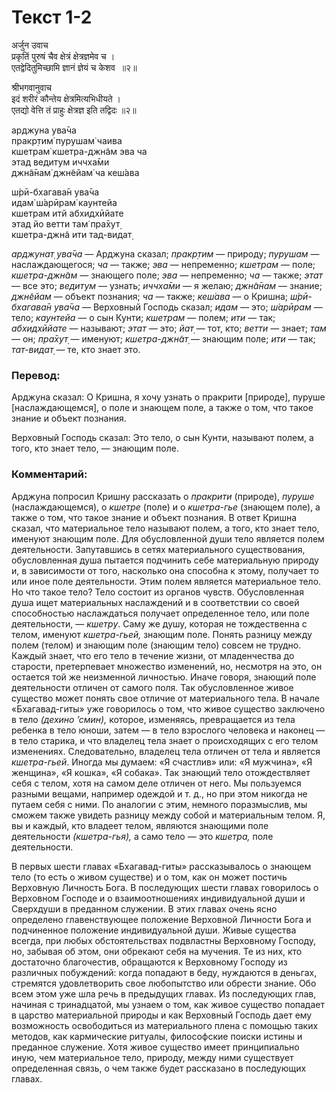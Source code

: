 # Текст 1-2

अर्जुन उवाच  
प्रकृतिं पुरुषं चैव क्षेत्रं क्षेत्रज्ञमेव च ।  
एतद्वेदितुमिच्छामि ज्ञानं ज्ञेयं च केशव  ॥२॥  

श्रीभगवानुवाच  
इदं शरीरं कौन्तेय क्षेत्रमित्यभिधीयते ।  
एतद्यो वेत्ति तं प्राहुः क्षेत्रज्ञ इति तद्विदः ॥२॥

арджуна ува̄ча  
пракр̣тим̇ пурушам̇ чаива  
кшетрам̇ кшетра-джн̃ам эва ча  
этад ведитум иччха̄ми  
джн̃а̄нам̇ джн̃ейам̇ ча кеш́ава  

ш́рӣ-бхагава̄н ува̄ча  
идам̇ ш́арӣрам̇ каунтейа  
кшетрам итй абхидхӣйате  
этад йо ветти там̇ пра̄хут̣  
кшетра-джн̃а ити тад-видат̣

_арджунат̣ ува̄ча_ — Арджуна сказал; _пракр̣тим_ — природу; _пурушам_ — наслаждающегося; _ча_ — также; _эва_ — непременно; _кшетрам_ — поле; _кшетра-джн̃ам_ — знающего поле; _эва_ — непременно; _ча_ — также; _этат_ — все это; _ведитум_ — узнать; _иччха̄ми_ — я желаю; _джн̃а̄нам_ — знание; _джн̃ейам_ — объект познания; _ча_ — также; _кеш́ава_ — о Кришна; _ш́рӣ-бхагава̄н ува̄ча_ — Верховный Господь сказал; _идам_ — это; _ш́арӣрам_ — тело; _каунтейа_ — о сын Кунти; _кшетрам_ — полем; _ити_ — так; _абхидхӣйате_ — называют; _этат_ — это; _йат̣_ — тот, кто; _ветти_ — знает; _там_ — он; _пра̄хут̣_ — именуют; _кшетра-джн̃ат̣_ — знающим поле; _ити_ — так; _тат-видат̣_ — те, кто знает это.

### Перевод:

Арджуна сказал: О Кришна, я хочу узнать о пракрити [природе], пуруше [наслаждающемся], о поле и знающем поле, а также о том, что такое знание и объект познания.

Верховный Господь сказал: Это тело, о сын Кунти, называют полем, а того, кто знает тело, — знающим поле.

### Комментарий:

Арджуна попросил Кришну рассказать о _пракрити_ (природе), _пуруше_ (наслаждающемся), о _кшетре_ (поле) и о _кшетра-гье_ (знающем поле), а также о том, что такое знание и объект познания. В ответ Кришна сказал, что материальное тело называют полем, а того, кто знает тело, именуют знающим поле. Для обусловленной души тело является полем деятельности. Запутавшись в сетях материального существования, обусловленная душа пытается подчинить себе материальную природу и, в зависимости от того, насколько она способна к этому, получает то или иное поле деятельности. Этим полем является материальное тело. Но что такое тело? Тело состоит из органов чувств. Обусловленная душа ищет материальных наслаждений и в соответствии со своей способностью наслаждаться получает определенное тело, или поле деятельности, — _кшетру_. Саму же душу, которая не тождественна с телом, именуют _кшетра-гьей,_ знающим поле. Понять разницу между полем (телом) и знающим поле (знающим тело) совсем не трудно. Каждый знает, что его тело в течение жизни, от младенчества до старости, претерпевает множество изменений, но, несмотря на это, он остается той же неизменной личностью. Иначе говоря, знающий поле деятельности отличен от самого поля. Так обусловленное живое существо может понять свое отличие от материального тела. В начале «Бхагавад-гиты» уже говорилось о том, что живое существо заключено в тело _(дехино ’смин),_ которое, изменяясь, превращается из тела ребенка в тело юноши, затем — в тело взрослого человека и наконец — в тело старика, и что владелец тела знает о происходящих с его телом изменениях. Следовательно, владелец тела отличен от тела и является _кшетра-гьей_. Иногда мы думаем: «Я счастлив» или: «Я мужчина», «Я женщина», «Я кошка», «Я собака». Так знающий тело отождествляет себя с телом, хотя на самом деле отличен от него. Мы пользуемся разными вещами, например одеждой и т. д., но при этом никогда не путаем себя с ними. По аналогии с этим, немного поразмыслив, мы сможем также увидеть разницу между собой и материальным телом. Я, вы и каждый, кто владеет телом, являются знающими поле деятельности _(кшетра-гья),_ а само тело — это _кшетра,_ поле деятельности.

В первых шести главах «Бхагавад-гиты» рассказывалось о знающем тело (то есть о живом существе) и о том, как он может постичь Верховную Личность Бога. В последующих шести главах говорилось о Верховном Господе и о взаимоотношениях индивидуальной души и Сверхдуши в преданном служении. В этих главах очень ясно определено главенствующее положение Верховной Личности Бога и подчиненное положение индивидуальной души. Живые существа всегда, при любых обстоятельствах подвластны Верховному Господу, но, забывая об этом, они обрекают себя на мучения. Те из них, кто достаточно благочестив, обращаются к Верховному Господу из различных побуждений: когда попадают в беду, нуждаются в деньгах, стремятся удовлетворить свое любопытство или обрести знание. Обо всем этом уже шла речь в предыдущих главах. Из последующих глав, начиная с тринадцатой, мы узнаем о том, как живое существо попадает в царство материальной природы и как Верховный Господь дает ему возможность освободиться из материального плена с помощью таких методов, как кармические ритуалы, философские поиски истины и преданное служение. Хотя живое существо имеет принципиально иную, чем материальное тело, природу, между ними существует определенная связь, о чем также будет рассказано в последующих главах.